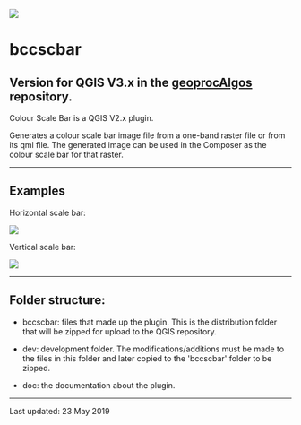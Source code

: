 <!-- bccscbar logo -->
[bccscbar_logo]: http://www.geoproc.com/free/img/bccscbar.png

<!-- ex1 -->
[ex1]: http://www.geoproc.com/free/img/DEM_Hscalebar.png

<!-- ex2 -->
[ex2]: http://www.geoproc.com/free/img/DEM_Vscalebar.png

![][bccscbar_logo]
# bccscbar

## Version for QGIS V3.x in the [geoprocAlgos](https://github.com/BC-Consulting/geoprocalgos) repository.

Colour Scale Bar is a QGIS V2.x plugin.

Generates a colour scale bar image file from a one-band raster file or from its qml file. The generated image can be used in the Composer as the colour scale bar for that raster.

---

## Examples

Horizontal scale bar:

![][ex1]

Vertical scale bar:

![][ex2]

---

## Folder structure:

- bccscbar: files that made up the plugin. This is the distribution folder that will be zipped for upload to the QGIS repository.

- dev: development folder. The modifications/additions must be made to the files in this folder and later copied to the 'bccscbar' folder to be zipped.

- doc: the documentation about the plugin.

---

Last updated: 23 May 2019
